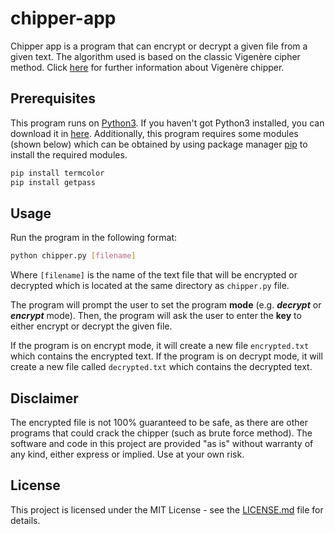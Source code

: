 # chipper-app
Chipper app is a program that can encrypt or decrypt a given file from a given text. The algorithm used is based on the classic Vigenère cipher method. Click [here](https://en.wikipedia.org/wiki/Vigenère_cipher) for further information about Vigenère chipper.

## Prerequisites
This program runs on [Python3](https://www.python.org/downloads/). If you haven't got Python3 installed, you can download it in [here](https://www.python.org/downloads/). Additionally, this program requires some modules (shown below) which can be obtained by using package manager [pip](https://pip.pypa.io/en/stable/) to install the required modules.

```bash
pip install termcolor
pip install getpass
```

## Usage
Run the program in the following format:
```bash
python chipper.py [filename]
```
Where `[filename]` is the name of the text file that will be encrypted or decrypted which is located at the same directory as `chipper.py` file.

The program will prompt the user to set the program **mode** (e.g. **_decrypt_** or **_encrypt_** mode). Then, the program will ask the user to enter the **key** to either encrypt or decrypt the given file.

If the program is on encrypt mode, it will create a new file `encrypted.txt` which contains the encrypted text. If the program is on decrypt mode, it will create a new file called `decrypted.txt` which contains the decrypted text.

## Disclaimer
The encrypted file is not 100% guaranteed to be safe, as there are other programs that could crack the chipper (such as brute force method). The software and code in this project are provided "as is" without warranty of any kind, either express or implied. Use at your own risk.


## License
This project is licensed under the MIT License - see the [LICENSE.md](LICENSE.md) file for details.

